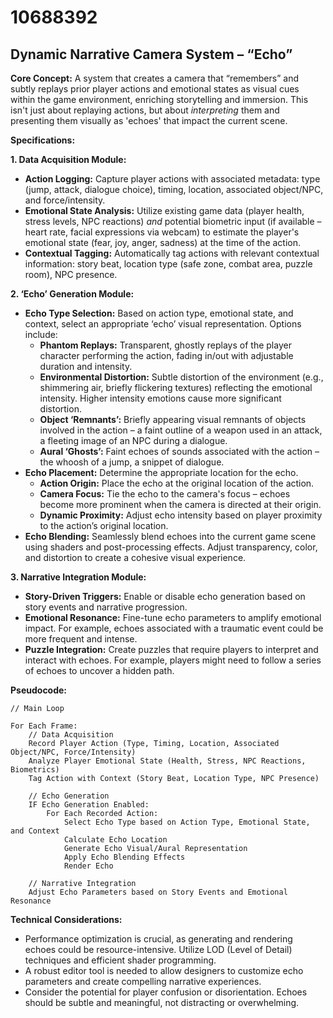 # 10688392

## Dynamic Narrative Camera System – “Echo”

**Core Concept:** A system that creates a camera that “remembers” and subtly replays prior player actions and emotional states as visual cues within the game environment, enriching storytelling and immersion. This isn't just about replaying actions, but about *interpreting* them and presenting them visually as 'echoes' that impact the current scene.

**Specifications:**

**1. Data Acquisition Module:**

*   **Action Logging:** Capture player actions with associated metadata: type (jump, attack, dialogue choice), timing, location, associated object/NPC, and force/intensity.
*   **Emotional State Analysis:** Utilize existing game data (player health, stress levels, NPC reactions) *and* potential biometric input (if available – heart rate, facial expressions via webcam) to estimate the player's emotional state (fear, joy, anger, sadness) at the time of the action.
*   **Contextual Tagging:** Automatically tag actions with relevant contextual information: story beat, location type (safe zone, combat area, puzzle room), NPC presence.

**2. ‘Echo’ Generation Module:**

*   **Echo Type Selection:** Based on action type, emotional state, and context, select an appropriate ‘echo’ visual representation.  Options include:
    *   **Phantom Replays:**  Transparent, ghostly replays of the player character performing the action, fading in/out with adjustable duration and intensity.
    *   **Environmental Distortion:** Subtle distortion of the environment (e.g., shimmering air, briefly flickering textures) reflecting the emotional intensity. Higher intensity emotions cause more significant distortion.
    *   **Object ‘Remnants’:**  Briefly appearing visual remnants of objects involved in the action – a faint outline of a weapon used in an attack, a fleeting image of an NPC during a dialogue.
    *   **Aural ‘Ghosts’:** Faint echoes of sounds associated with the action – the whoosh of a jump, a snippet of dialogue.
*   **Echo Placement:** Determine the appropriate location for the echo.
    *   **Action Origin:**  Place the echo at the original location of the action.
    *   **Camera Focus:**  Tie the echo to the camera's focus – echoes become more prominent when the camera is directed at their origin.
    *   **Dynamic Proximity:** Adjust echo intensity based on player proximity to the action’s original location.
*   **Echo Blending:** Seamlessly blend echoes into the current game scene using shaders and post-processing effects.  Adjust transparency, color, and distortion to create a cohesive visual experience.

**3. Narrative Integration Module:**

*   **Story-Driven Triggers:**  Enable or disable echo generation based on story events and narrative progression.
*   **Emotional Resonance:**  Fine-tune echo parameters to amplify emotional impact.  For example, echoes associated with a traumatic event could be more frequent and intense.
*   **Puzzle Integration:** Create puzzles that require players to interpret and interact with echoes. For example, players might need to follow a series of echoes to uncover a hidden path.

**Pseudocode:**

```
// Main Loop

For Each Frame:
    // Data Acquisition
    Record Player Action (Type, Timing, Location, Associated Object/NPC, Force/Intensity)
    Analyze Player Emotional State (Health, Stress, NPC Reactions, Biometrics)
    Tag Action with Context (Story Beat, Location Type, NPC Presence)

    // Echo Generation
    IF Echo Generation Enabled:
        For Each Recorded Action:
            Select Echo Type based on Action Type, Emotional State, and Context
            Calculate Echo Location
            Generate Echo Visual/Aural Representation
            Apply Echo Blending Effects
            Render Echo

    // Narrative Integration
    Adjust Echo Parameters based on Story Events and Emotional Resonance
```

**Technical Considerations:**

*   Performance optimization is crucial, as generating and rendering echoes could be resource-intensive. Utilize LOD (Level of Detail) techniques and efficient shader programming.
*   A robust editor tool is needed to allow designers to customize echo parameters and create compelling narrative experiences.
*   Consider the potential for player confusion or disorientation.  Echoes should be subtle and meaningful, not distracting or overwhelming.